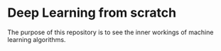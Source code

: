 # Deep Learning from scratch #
The purpose of this repository is to see the inner workings of machine learning algorithms.